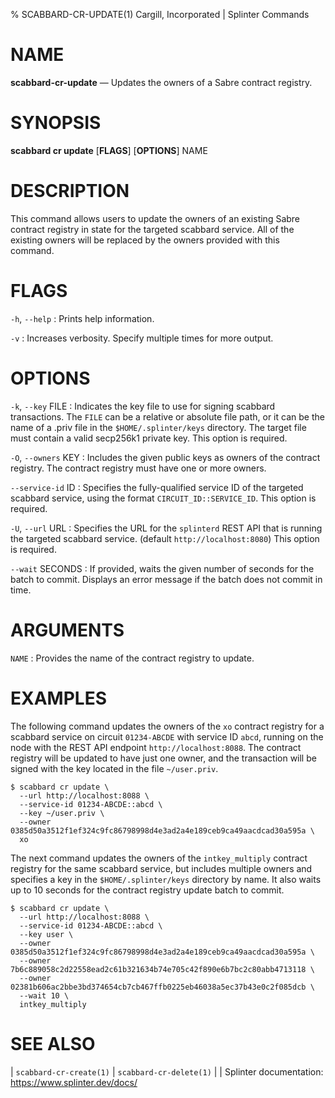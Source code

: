% SCABBARD-CR-UPDATE(1) Cargill, Incorporated | Splinter Commands
<!--
  Copyright 2018-2021 Cargill Incorporated
  Licensed under Creative Commons Attribution 4.0 International License
  https://creativecommons.org/licenses/by/4.0/
-->

NAME
====

**scabbard-cr-update** — Updates the owners of a Sabre contract registry.

SYNOPSIS
========

**scabbard cr update** \[**FLAGS**\] \[**OPTIONS**\] NAME

DESCRIPTION
===========
This command allows users to update the owners of an existing Sabre contract
registry in state for the targeted scabbard service. All of the existing owners
will be replaced by the owners provided with this command.

FLAGS
=====
`-h`, `--help`
: Prints help information.

`-v`
: Increases verbosity. Specify multiple times for more output.

OPTIONS
=======
`-k`, `--key` FILE
: Indicates the key file to use for signing scabbard transactions. The `FILE`
  can be a relative or absolute file path, or it can be the name of a .priv file
  in the `$HOME/.splinter/keys` directory. The target file must contain a valid
  secp256k1 private key. This option is required.

`-O`, `--owners` KEY
: Includes the given public keys as owners of the contract registry. The
  contract registry must have one or more owners.

`--service-id` ID
: Specifies the fully-qualified service ID of the targeted scabbard service,
  using the format `CIRCUIT_ID::SERVICE_ID`. This option is required.

`-U`, `--url` URL
: Specifies the URL for the `splinterd` REST API that is running the targeted
  scabbard service. (default `http://localhost:8080`) This option is required.

`--wait` SECONDS
: If provided, waits the given number of seconds for the batch to commit.
  Displays an error message if the batch does not commit in time.

ARGUMENTS
=========
`NAME`
: Provides the name of the contract registry to update.

EXAMPLES
========
The following command updates the owners of the `xo` contract registry for a
scabbard service on circuit `01234-ABCDE` with service ID `abcd`, running on the
node with the REST API endpoint `http://localhost:8088`. The contract registry
will be updated to have just one owner, and the transaction will be signed with
the key located in the file `~/user.priv`.

```
$ scabbard cr update \
  --url http://localhost:8088 \
  --service-id 01234-ABCDE::abcd \
  --key ~/user.priv \
  --owner 0385d50a3512f1ef324c9fc86798998d4e3ad2a4e189ceb9ca49aacdcad30a595a \
  xo
```

The next command updates the owners of the `intkey_multiply` contract registry
for the same scabbard service, but includes multiple owners and specifies a key
in the `$HOME/.splinter/keys` directory by name. It also waits up to 10 seconds
for the contract registry update batch to commit.

```
$ scabbard cr update \
  --url http://localhost:8088 \
  --service-id 01234-ABCDE::abcd \
  --key user \
  --owner 0385d50a3512f1ef324c9fc86798998d4e3ad2a4e189ceb9ca49aacdcad30a595a \
  --owner 7b6c889058c2d22558ead2c61b321634b74e705c42f890e6b7bc2c80abb4713118 \
  --owner 02381b606ac2bbe3bd374654cb7cb467ffb0225eb46038a5ec37b43e0c2f085dcb \
  --wait 10 \
  intkey_multiply
```

SEE ALSO
========
| `scabbard-cr-create(1)`
| `scabbard-cr-delete(1)`
|
| Splinter documentation: https://www.splinter.dev/docs/
